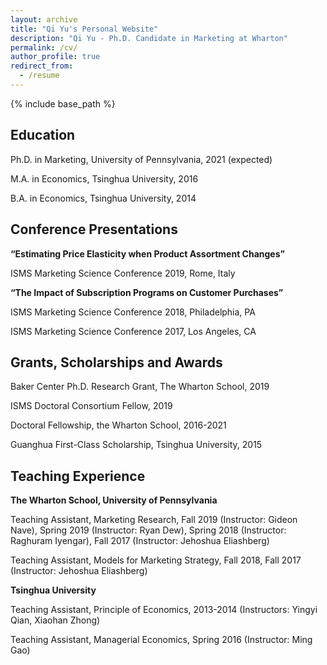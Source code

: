 ```yaml
---
layout: archive
title: "Qi Yu's Personal Website"
description: "Qi Yu - Ph.D. Candidate in Marketing at Wharton"
permalink: /cv/
author_profile: true
redirect_from:
  - /resume
---
```


{% include base_path %}

Education
------
   Ph.D. in Marketing, University of Pennsylvania, 2021 (expected)

   M.A. in Economics, Tsinghua University, 2016

   B.A. in Economics, Tsinghua University, 2014

Conference Presentations
------
**“Estimating Price Elasticity when Product Assortment Changes”**

   ISMS Marketing Science Conference 2019, Rome, Italy

**“The Impact of Subscription Programs on Customer Purchases”**

   ISMS Marketing Science Conference 2018, Philadelphia, PA

   ISMS Marketing Science Conference 2017, Los Angeles, CA

Grants, Scholarships and Awards
------

   Baker Center Ph.D. Research Grant, The Wharton School, 2019

   ISMS Doctoral Consortium Fellow, 2019

   Doctoral Fellowship, the Wharton School, 2016-2021

   Guanghua First-Class Scholarship, Tsinghua University, 2015

Teaching Experience
------

**The Wharton School, University of Pennsylvania**

   Teaching Assistant, Marketing Research, Fall 2019 (Instructor: Gideon Nave), Spring 2019 (Instructor: Ryan Dew), Spring 2018 (Instructor: Raghuram Iyengar), Fall 2017 (Instructor: Jehoshua Eliashberg)

   Teaching Assistant, Models for Marketing Strategy, Fall 2018, Fall 2017 (Instructor: Jehoshua Eliashberg)

**Tsinghua University**

   Teaching Assistant, Principle of Economics, 2013-2014 (Instructors: Yingyi Qian, Xiaohan Zhong)

   Teaching Assistant, Managerial Economics, Spring 2016 (Instructor: Ming Gao)
